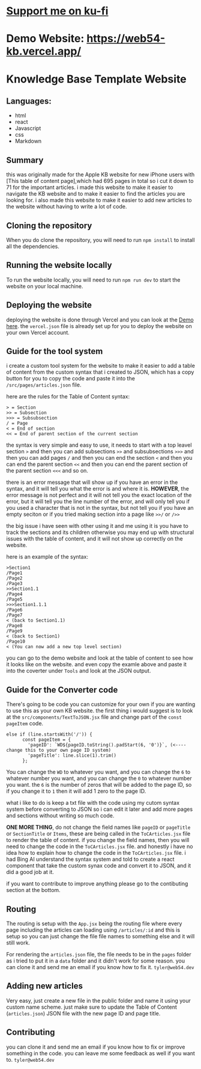 # [Support me on ku-fi](https://ko-fi.com/web54devco)
# Demo Website: https://web54-kb.vercel.app/

# Knowledge Base Template Website

## Languages:
- html
- react
- Javascript
- css
- Markdown

## Summary
this was originally made for the Apple KB website for new iPhone users with [This table of content page],which had 695 pages in total so i cut it down to 71 for the important articles. i made this website to make it easier to navigate the KB website and to make it easier to find the articles you are looking for. i also made this website to make it easier to add new articles to the website without having to write a lot of code.

## Cloning the repository

When you do clone the repository, you will need to run `npm install` to install all the dependencies.

## Running the website locally

To run the website locally, you will need to run `npm run dev` to start the website on your local machine.

## Deploying the website

deploying the website is done through Vercel and you can look at the [Demo here](https://web54-kb.vercel.app/). the `vercel.json` file is already set up for you to deploy the website on your own Vercel account.

## Guide for the tool system

i create a custom tool system for the website to make it easier to add a table of content from the custom syntax that i created to JSON, which has a copy button for you to copy the code and paste it into the `/src/pages/articles.json` file.

here are the rules for the Table of Content syntax:

```
> = Section
>> = Subsection
>>> = Subsubsection
/ = Page
< = End of section
<< = End of parent section of the current section
```

the syntax is very simple and easy to use, it needs to start with a top leavel section `>` and then you can add subsections `>>` and subsubsections `>>>` and then you can add pages `/` and then you can end the section `<` and then you can end the parent section `<<` and then you can end the parent section of the parent section `<<<` and so on.

there is an error message that will show up if you have an error in the syntax, and it will tell you what the error is and where it is. **HOWEVER**, the error message is not perfect and it will not tell you the exact location of the error, but it will tell you the line number of the error, and will only tell you if you used a character that is not in the syntax, but not tell you if you have an empty seciton or if you tried making section into a page like `>>/` or `/>>`

the big issue i have seen with other using it and me using it is you have to track the sections and its children otherwise you may end up with structural issues with the table of content, and it will not show up correctly on the website.

here is an example of the syntax:

```
>Section1
/Page1
/Page2
/Page3
>>Section1.1
/Page4
/Page5
>>>Section1.1.1
/Page6
/Page7
< (back to Section1.1)
/Page8
/Page9
< (back to Section1)
/Page10
< (You can now add a new top level section)
```

you can go to the demo website and look at the table of content to see how it looks like on the website. and even copy the examle above and paste it into the coverter under `Tools` and look at the JSON output.

## Guide for the Converter code

There's going to be code you can customize for your own if you are wanting to use this as your own KB website. the first thing i would suggest is to look at the `src/components/TextToJSON.jsx` file and change part of the `const pageItem` code. 

```
else if (line.startsWith('/')) {
      const pageItem = {
        'pageID': `WD${pageID.toString().padStart(6, '0')}`, (<---- change this to your own page ID system)
        'pageTitle': line.slice(1).trim()
      };
```

You can change the `WD` to whatever you want, and you can change the `6` to whatever number you want, and you can change the `0` to whatever number you want. the `6` is the number of zeros that will be added to the page ID, so if you change it to `1` then it will add 1 zero to the page ID.

what i like to do is keep a txt file with the code using my cutom syntax system before converting to JSON so i can edit it later and add more pages and sections without writing so much code.

**ONE MORE THING**, do not change the field names like `pageID` or `pageTitle` or `SectionTitle` or `Items`, these are being called in the `ToCArticles.jsx` file to render the table of content. if you change the field names, then you will need to change the code in the `ToCArticles.jsx` file. and honestly i have no idea how to explain how to change the code in the `ToCArticles.jsx` file. i had Bing AI understand the syntax system and told to create a react component that take the custom synax code and convert it to JSON, and it did a good job at it.

if you want to contribute to improve anything please go to the contibuting section at the bottom.
## Routing

The routing is setup with the `App.jsx` being the routing file where every page including the articles can loading using `/articles/:id` and this is setup so you can just change the file file names to something else and it will still work.

For rendering the `articles.json` file, the file needs to be in the `pages` folder as i tried to put it in a `data` folder and it didn't work for some reason. you can clone it and send me an email if you know how to fix it.
`tyler@web54.dev`

## Adding new articles

Very easy, just create a new file in the public folder and name it using your custom name scheme. just make sure to update the Table of Content (`articles.json`) JSON file with the new page ID and page title.


## Contributing

you can clone it and send me an email if you know how to fix or improve something in the code. you can leave me some feedback as well if you want to.
`tyler@web54.dev`
